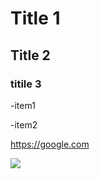 # Title 1
## Title 2
### titile 3 

-item1

-item2

https://google.com

<img src = "https://www.google.com/search?q=osama+alshaykh&rlz=1C1CHBF_enUS865US865&sxsrf=ACYBGNSHpvmMMNHoxIvrzE5C85ZK78yDDw:1568666577320&source=lnms&tbm=isch&sa=X&ved=0ahUKEwiIuvKwmtbkAhWPpFkKHZ9UAcYQ_AUIEigB&biw=1504&bih=860#imgrc=kBmUFmZFJ_hEsM:" >
